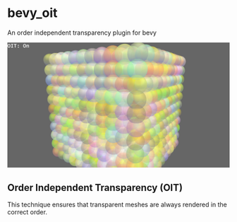 # bevy_oit

An order independent transparency plugin for bevy

![many_spheres](many_spheres.png)

## Order Independent Transparency (OIT)

This technique ensures that transparent meshes are always rendered in the correct order.
